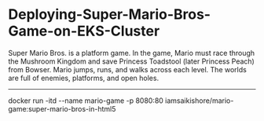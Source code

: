 # Deploying-Super-Mario-Bros-Game-on-EKS-Cluster
Super Mario Bros. is a platform game. In the game, Mario must race through the Mushroom Kingdom and save Princess Toadstool (later Princess Peach) from Bowser. Mario jumps, runs, and walks across each level. The worlds are full of enemies, platforms, and open holes.

--------
docker run -itd --name mario-game -p 8080:80 iamsaikishore/mario-game:super-mario-bros-in-html5


